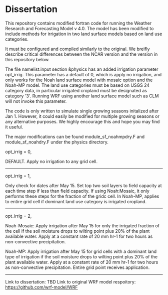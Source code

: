 # Dissertation
This repository contains modified fortran code for running the Weather Research and Forecasting Model v 4.0. The model has been modified to include methods for irrigation in two land surface models based on land use categories.

It must be configured and compiled similarly to the original. We breifly describe critical differences between the NCAR version and the version in this repository below. 

The file namelist.input section &physics has an added irrigation parameter opt_irrig. This parameter has a default of 0, which is apply no irrigation, and only works for the Noah land surface model with mosaic option and the Noah-MP model. The land use categories must be based on USGS 24 category data, in particular irrigated cropland must be designated as category '3'. Running WRF using another land surface model such as CLM will not invoke this parameter.

The code is only written to simulate single growing seasons initalized after Jan 1. However, it could easily be modified for multiple growing seasons or any alternative purposes. We highly encourage this and hope you may find it useful. 

The major modifications can be found module_sf_noahmpdry.F and module_sf_noahdry.F under the physics directory.

opt_irrig = 0,

DEFAULT. Apply no irrigation to any grid cell. 

----

opt_irrig = 1,

Only check for dates after May 15. Set top two soil layers to field capacity at each time step if less than field capacity. If using Noah:Mosaic, it only performs these steps for the fraction of the gridc cell. In Noah-MP, applies to entire grid cell if dominant land use category is irrigated cropland. 

----

opt_irrig = 2,

Noah-Mosaic:
Apply irrigation after May 15 for only the irrigated fraction of the cell if the soil moisture drops to wilting point plus 20% of the plant available water. Apply at a constant rate of 20 mm hr-1 for two hours as non-convective precipitation.

Noah-MP:
Apply irrigation after May 15 for grid cells with a dominant land type of irrigation if the soil moisture drops to wilting point plus 20% of the plant available water. Apply at a constant rate of 20 mm hr-1 for two hours as non-convective precipitation. Entire grid point receives application.

---

Link to dissertation: TBD 
Link to original WRF model respoitory: https://github.com/wrf-model/WRF
